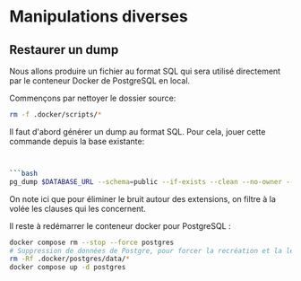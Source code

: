 # Manipulations diverses

## Restaurer un dump


Nous allons produire un fichier au format SQL qui sera utilisé directement par le conteneur Docker de PostgreSQL en
local.

Commençons par nettoyer le dossier source:

```bash
rm -f .docker/scripts/*
```

Il faut d'abord générer un dump au format SQL. Pour cela, jouer cette commande depuis la base existante:

```bash


```bash
pg_dump $DATABASE_URL --schema=public --if-exists --clean --no-owner --no-privileges --exclude-table=public.spatial_ref_sys | grep -i -v 'extensions' > ./.docker/postgres/scripts/001-precontentieux-prod-$(date +'%Y-%m-%d').sql
```

On note ici que pour éliminer le bruit autour des extensions, on filtre à la volée les clauses qui les concernent.

Il reste à redémarrer le conteneur docker pour PostgreSQL :

```bash
docker compose rm --stop --force postgres
# Suppression de données de Postgre, pour forcer la recréation et la lecture des fichiers d'entrée
rm -Rf .docker/postgres/data/*
docker compose up -d postgres
```